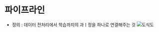 # 파이프라인
- 정의 : 데이터 전처리에서 학습까지의 과ㅣ정을 하나로 연결해주는 것
    ![도식도](https://img1.daumcdn.net/thumb/R1280x0/?scode=mtistory2&fname=https%3A%2F%2Fblog.kakaocdn.net%2Fdn%2FYMNfn%2FbtrI2Z5DnUf%2FHGuOEsgWgKSTn0i1CzgOzk%2Fimg.png)
    